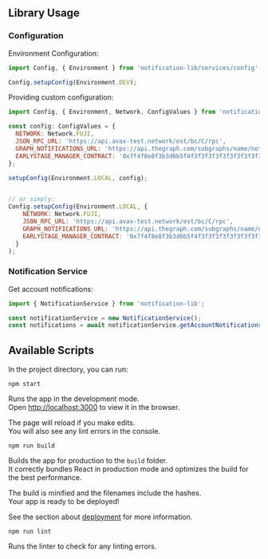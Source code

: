 ## Library Usage

### Configuration

Environment Configuration:
```javascript
import Config, { Environment } from 'notification-lib/services/config';

Config.setupConfig(Environment.DEV);
```

Providing custom configuration:
```javascript
import Config, { Environment, Network, ConfigValues } from 'notification-lib/services/config';

const config: ConfigValues = {
  NETWORK: Network.FUJI,
  JSON_RPC_URL: 'https://api.avax-test.network/ext/bc/C/rpc',
  GRAPH_NOTIFICATIONS_URL: 'https://api.thegraph.com/subgraphs/name/notifications',
  EARLYSTAGE_MANAGER_CONTRACT: '0x7f4f8e8f3b3d6b5f4f3f3f3f3f3f3f3f3f3f3f3f',
};

setupConfig(Environment.LOCAL, config);


// or simply:
Config.setupConfig(Environment.LOCAL, {
    NETWORK: Network.FUJI,
    JSON_RPC_URL: 'https://api.avax-test.network/ext/bc/C/rpc',
    GRAPH_NOTIFICATIONS_URL: 'https://api.thegraph.com/subgraphs/name/notifications',
    EARLYSTAGE_MANAGER_CONTRACT: '0x7f4f8e8f3b3d6b5f4f3f3f3f3f3f3f3f3f3f3f3f',
  }
);
```

### Notification Service

Get account notifications:
```javascript
import { NotificationService } from 'notification-lib';

const notificationService = new NotificationService();
const notifications = await notificationService.getAccountNotifications(account);
```

## Available Scripts

In the project directory, you can run:
```
npm start
```

Runs the app in the development mode.\
Open [http://localhost:3000](http://localhost:3000) to view it in the browser.

The page will reload if you make edits.\
You will also see any lint errors in the console.
```
npm run build

```

Builds the app for production to the `build` folder.\
It correctly bundles React in production mode and optimizes the build for the best performance.

The build is minified and the filenames include the hashes.\
Your app is ready to be deployed!

See the section about [deployment](https://facebook.github.io/create-react-app/docs/deployment) for more information.
```
npm run lint
```

Runs the linter to check for any linting errors.
